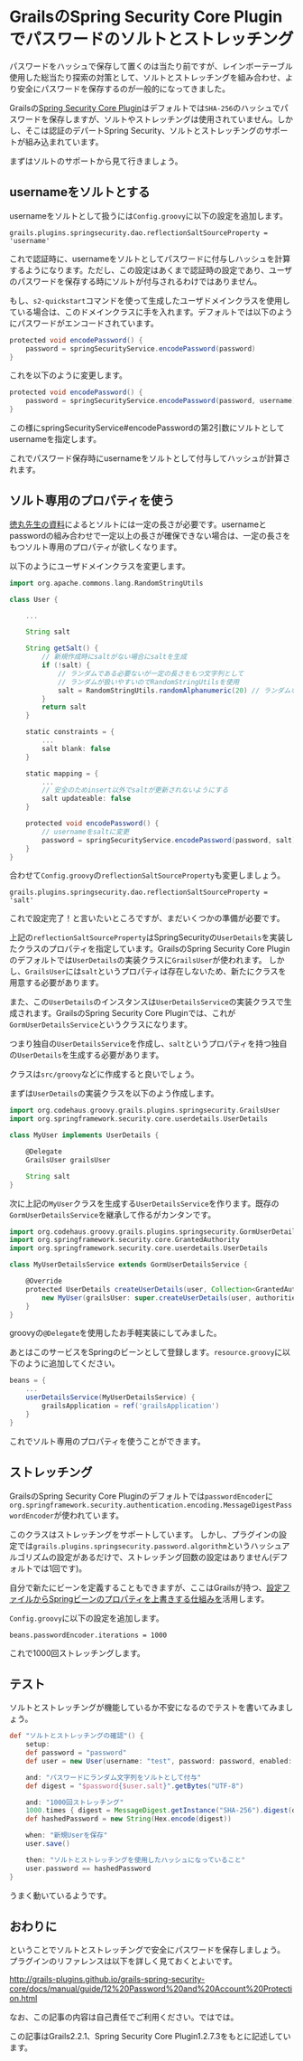 GrailsのSpring Security Core Pluginでパスワードのソルトとストレッチング
=======================================================================

パスワードをハッシュで保存して置くのは当たり前ですが、レインボーテーブル使用した総当たり探索の対策として、ソルトとストレッチングを組み合わせ、より安全にパスワードを保存するのが一般的になってきました。

Grailsの[Spring Security Core Plugin](http://grails.org/plugin/spring-security-core)はデフォルトでは`SHA-256`のハッシュでパスワードを保存しますが、ソルトやストレッチングは使用されていません。しかし、そこは認証のデパートSpring Security、ソルトとストレッチングのサポートが組み込まれています。

まずはソルトのサポートから見て行きましょう。

usernameをソルトとする
----------------------

usernameをソルトとして扱うには`Config.groovy`に以下の設定を追加します。

```
grails.plugins.springsecurity.dao.reflectionSaltSourceProperty = 'username'
```

これで認証時に、usernameをソルトとしてパスワードに付与しハッシュを計算するようになります。ただし、この設定はあくまで認証時の設定であり、ユーザのパスワードを保存する時にソルトが付与されるわけではありません。

もし、`s2-quickstart`コマンドを使って生成したユーザドメインクラスを使用している場合は、このドメインクラスに手を入れます。デフォルトでは以下のようにパスワードがエンコードされています。

```groovy
protected void encodePassword() {
    password = springSecurityService.encodePassword(password)
}
```

これを以下のように変更します。

```groovy
protected void encodePassword() {
    password = springSecurityService.encodePassword(password, username)
}
```

この様にspringSecurityService#encodePasswordの第2引数にソルトとしてusernameを指定します。

これでパスワード保存時にusernameをソルトとして付与してハッシュが計算されます。

ソルト専用のプロパティを使う
----------------------------

[徳丸先生の資料](http://www.slideshare.net/ockeghem/how-to-guard-your-password/41)によるとソルトには一定の長さが必要です。usernameとpasswordの組み合わせで一定以上の長さが確保できない場合は、一定の長さをもつソルト専用のプロパティが欲しくなります。

以下のようにユーザドメインクラスを変更します。

```groovy
import org.apache.commons.lang.RandomStringUtils

class User {

    ...

    String salt

    String getSalt() {
        // 新規作成時にsaltがない場合にsaltを生成
        if (!salt) {
            // ランダムである必要ないが一定の長さをもつ文字列として
            // ランダムが扱いやすいのでRandomStringUtilsを使用
            salt = RandomStringUtils.randomAlphanumeric(20) // ランダムな20文字
        }
        return salt
    }

    static constraints = {
        ...
        salt blank: false
    }

    static mapping = {
        ...
        // 安全のためinsert以外でsaltが更新されないようにする
        salt updateable: false
    }

    protected void encodePassword() {
        // usernameをsaltに変更
        password = springSecurityService.encodePassword(password, salt)
    }
}
```

合わせて`Config.groovy`の`reflectionSaltSourceProperty`も変更しましょう。

```
grails.plugins.springsecurity.dao.reflectionSaltSourceProperty = 'salt'
```

これで設定完了！と言いたいところですが、まだいくつかの準備が必要です。

上記の`reflectionSaltSourceProperty`はSpringSecurityの`UserDetails`を実装したクラスのプロパティを指定しています。GrailsのSpring Security Core Pluginのデフォルトでは`UserDetails`の実装クラスに`GrailsUser`が使われます。
しかし、`GrailsUser`には`salt`というプロパティは存在しないため、新たにクラスを用意する必要があります。

また、この`UserDetails`のインスタンスは`UserDetailsService`の実装クラスで生成されます。GrailsのSpring Security Core Pluginでは、これが`GormUserDetailsService`というクラスになります。

つまり独自の`UserDetailsService`を作成し、`salt`というプロパティを持つ独自の`UserDetails`を生成する必要があります。

クラスは`src/groovy`などに作成すると良いでしょう。

まずは`UserDetails`の実装クラスを以下のよう作成します。

```groovy
import org.codehaus.groovy.grails.plugins.springsecurity.GrailsUser
import org.springframework.security.core.userdetails.UserDetails

class MyUser implements UserDetails {

    @Delegate
    GrailsUser grailsUser

    String salt
}
```

次に上記の`MyUser`クラスを生成する`UserDetailsService`を作ります。既存の`GormUserDetailsService`を継承して作るがカンタンです。

```groovy
import org.codehaus.groovy.grails.plugins.springsecurity.GormUserDetailsService
import org.springframework.security.core.GrantedAuthority
import org.springframework.security.core.userdetails.UserDetails

class MyUserDetailsService extends GormUserDetailsService {

    @Override
    protected UserDetails createUserDetails(user, Collection<GrantedAuthority> authorities) {
        new MyUser(grailsUser: super.createUserDetails(user, authorities), salt: user.salt)
    }
}
```

groovyの`@Delegate`を使用したお手軽実装にしてみました。

あとはこのサービスをSpringのビーンとして登録します。`resource.groovy`に以下のように追加してください。

```groovy
beans = {
    ...
    userDetailsService(MyUserDetailsService) {
        grailsApplication = ref('grailsApplication')
    }
}
```

これでソルト専用のプロパティを使うことができます。

ストレッチング
--------------

GrailsのSpring Security Core Pluginのデフォルトでは`passwordEncoder`に`org.springframework.security.authentication.encoding.MessageDigestPasswordEncoder`が使われています。

このクラスはストレッチングをサポートしています。
しかし、プラグインの設定では`grails.plugins.springsecurity.password.algorithm`というハッシュアルゴリズムの設定があるだけで、ストレッチング回数の設定はありません(デフォルトでは1回です)。

自分で新たにビーンを定義することもできますが、ここはGrailsが持つ、[設定ファイルからSpringビーンのプロパティを上書きする仕組みを](http://grails.jp/doc/latest/guide/spring.html#propertyOverrideConfiguration)活用します。

`Config.groovy`に以下の設定を追加します。

```
beans.passwordEncoder.iterations = 1000
```

これで1000回ストレッチングします。

テスト
------

ソルトとストレッチングが機能しているか不安になるのでテストを書いてみましょう。

```groovy
def "ソルトとストレッチングの確認"() {
    setup:
    def password = "password"
    def user = new User(username: "test", password: password, enabled: true)

    and: "パスワードにランダム文字列をソルトとして付与"
    def digest = "$password{$user.salt}".getBytes("UTF-8")

    and: "1000回ストレッチング"
    1000.times { digest = MessageDigest.getInstance("SHA-256").digest(digest) }
    def hashedPassword = new String(Hex.encode(digest))

    when: "新規Userを保存"
    user.save()

    then: "ソルトとストレッチングを使用したハッシュになっていること"
    user.password == hashedPassword
}
```

うまく動いているようです。

おわりに
--------

ということでソルトとストレッチングで安全にパスワードを保存しましょう。
プラグインのリファレンスは以下を詳しく見ておくとよいです。

http://grails-plugins.github.io/grails-spring-security-core/docs/manual/guide/12%20Password%20and%20Account%20Protection.html

なお、この記事の内容は自己責任でご利用ください。ではでは。

この記事はGrails2.2.1、Spring Security Core Plugin1.2.7.3をもとに記述しています。
